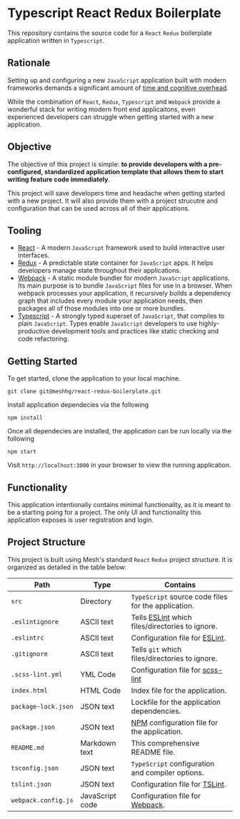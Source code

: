 # Typescript React Redux Boilerplate

This repository contains the source code for a `React` `Redux` boilerplate application written in `Typescript`. 

## Rationale 

Setting up and configuring a new `JavaScript` application built with modern frameworks demands a significant amount of [time and cognitive overhead](https://hackernoon.com/how-it-feels-to-learn-javascript-in-2016-d3a717dd577f). 

While the combination of `React`, `Redux`, `Typescript` and `Webpack` provide a wonderful stack for writing modern front end applicaitons, even experienced developers can struggle when getting started with a new application. 

## Objective

The objective of this project is simple: **to provide developers with a pre-configured, standardized application template that allows them to start writing feature code immediately**. 

This project will save developers time and headache when getting started with a new project. It will also provide them with a project strucutre and configuration that can be used across all of their applications. 

## Tooling

* [React](https://reactjs.org/) - A modern `JavaScript` framework used to build interactive user interfaces. 
* [Redux](https://redux.js.org/) - A predictable state container for `JavaScript` apps. It helps developers manage state throughout their applications. 
* [Webpack](https://webpack.js.org/) - A static module bundler for modern `JavaScript` applications. Its main purpose is to bundle `JavaScript` files for use in a browser. When webpack processes your application, it recursively builds a dependency graph that includes every module your application needs, then packages all of those modules into one or more bundles.
* [Typescript](https://www.typescriptlang.org/) - A strongly typed superset of `JavaScript`, that compiles to plain `JavaScript`. Types enable `JavaScript` developers to use highly-productive development tools and practices like static checking and code refactoring.

## Getting Started

To get started, clone the application to your local machine.

```
git clone git@meshhg/react-redux-boilerplate.git
```

Install application dependecies via the following 

```
npm install
```

Once all dependecies are installed, the application can be run locally via the following

```
npm start
```

Visit `http://localhost:3000` in your browser to view the running application. 

## Functionality 

This application intentionally contains minimal functionality, as it is meant to be a starting poing for a project. The only UI and functionality this application exposes is user registration and login. 

## Project Structure

This project is built using Mesh's standard `React` `Redux` project structure. It is organized as detailed in the table below:

| Path                  | Type              | Contains                                                            
| ----------------------|-------------------|---------------------------------------------------------------------------|
| `src`                 | Directory         | `TypeScript` source code files for the application.                       |
| `.eslintignore`       | ASCII text        | Tells [ESLint](https://eslint.org/) which files/directories to ignore.    |
| `.eslintrc`           | ASCII text        | Configuration file for [ESLint](https://eslint.org/).                     |
| `.gitignore`          | ASCII text        | Tells `git` which files/directories to ignore.                            |
| `.scss-lint.yml`      | YML Code          | Configuration file for [scss-lint](https://github.com/brigade/scss-lint)  |
| `index.html`          | HTML Code         | Index file for the application.                                           |
| `package-lock.json`   | JSON text         | Lockfile for the application dependencies.                                |  
| `package.json`        | JSON text         | [NPM](https://www.npmjs.com/) configuration file for the application.     |
| `README.md`           | Markdown text     | This comprehensive README file.                                           |
| `tsconfig.json`       | JSON text         | `TypeScript` configuration and compiler options.                          |
| `tslint.json`         | JSON text         | Configuration file for [TSLint](https://github.com/palantir/tslint).      |
| `webpack.config.js`   | JavaScript code   | Configuration file for [Webpack](https://webpack.js.org/).                |    





